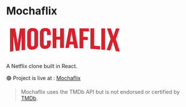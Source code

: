 # Mochaflix

![](https://github.com/mochatek/Mochaflix/blob/master/src/assets/logo.png?raw=true)

A Netflix clone built in React.

🟢 Project is live at : [Mochaflix](https://mochatek.github.io/Mochaflix/)

> Mochaflix uses the TMDb API but is not endorsed or certified by [TMDb](https://www.themoviedb.org/).
